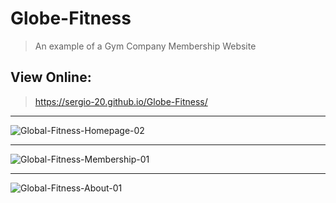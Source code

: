 # Globe-Fitness
> An example of a Gym Company Membership Website

## View Online:

> https://sergio-20.github.io/Globe-Fitness/
___
![Global-Fitness-Homepage-02](https://user-images.githubusercontent.com/29030325/54322109-25f74200-45b1-11e9-9168-c3b9a83213d6.png)
___
![Global-Fitness-Membership-01](https://user-images.githubusercontent.com/29030325/54322114-298ac900-45b1-11e9-885e-b52caed63c86.png)
___
![Global-Fitness-About-01](https://user-images.githubusercontent.com/29030325/54322123-327b9a80-45b1-11e9-951a-4292879f8952.png)
